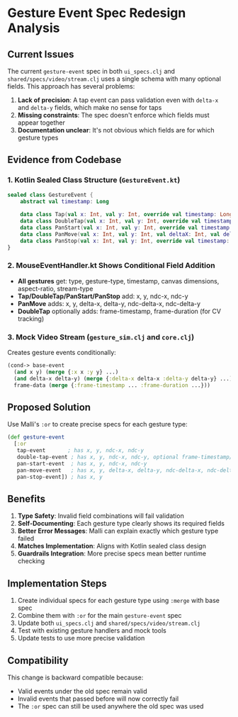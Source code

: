 # Gesture Event Spec Redesign Analysis

## Current Issues

The current `gesture-event` spec in both `ui_specs.clj` and `shared/specs/video/stream.clj` uses a single schema with many optional fields. This approach has several problems:

1. **Lack of precision**: A tap event can pass validation even with `delta-x` and `delta-y` fields, which make no sense for taps
2. **Missing constraints**: The spec doesn't enforce which fields must appear together
3. **Documentation unclear**: It's not obvious which fields are for which gesture types

## Evidence from Codebase

### 1. Kotlin Sealed Class Structure (`GestureEvent.kt`)
```kotlin
sealed class GestureEvent {
    abstract val timestamp: Long
    
    data class Tap(val x: Int, val y: Int, override val timestamp: Long)
    data class DoubleTap(val x: Int, val y: Int, override val timestamp: Long)
    data class PanStart(val x: Int, val y: Int, override val timestamp: Long)
    data class PanMove(val x: Int, val y: Int, val deltaX: Int, val deltaY: Int, override val timestamp: Long)
    data class PanStop(val x: Int, val y: Int, override val timestamp: Long)
}
```

### 2. MouseEventHandler.kt Shows Conditional Field Addition
- **All gestures** get: type, gesture-type, timestamp, canvas dimensions, aspect-ratio, stream-type
- **Tap/DoubleTap/PanStart/PanStop** add: x, y, ndc-x, ndc-y
- **PanMove** adds: x, y, delta-x, delta-y, ndc-delta-x, ndc-delta-y
- **DoubleTap** optionally adds: frame-timestamp, frame-duration (for CV tracking)

### 3. Mock Video Stream (`gesture_sim.clj` and `core.clj`)
Creates gesture events conditionally:
```clojure
(cond-> base-event
  (and x y) (merge {:x x :y y} ...)
  (and delta-x delta-y) (merge {:delta-x delta-x :delta-y delta-y} ...)
  frame-data (merge {:frame-timestamp ... :frame-duration ...}))
```

## Proposed Solution

Use Malli's `:or` to create precise specs for each gesture type:

```clojure
(def gesture-event
  [:or
   tap-event       ; has x, y, ndc-x, ndc-y
   double-tap-event ; has x, y, ndc-x, ndc-y, optional frame-timestamp/duration
   pan-start-event  ; has x, y, ndc-x, ndc-y
   pan-move-event   ; has x, y, delta-x, delta-y, ndc-delta-x, ndc-delta-y
   pan-stop-event]) ; has x, y
```

## Benefits

1. **Type Safety**: Invalid field combinations will fail validation
2. **Self-Documenting**: Each gesture type clearly shows its required fields
3. **Better Error Messages**: Malli can explain exactly which gesture type failed
4. **Matches Implementation**: Aligns with Kotlin sealed class design
5. **Guardrails Integration**: More precise specs mean better runtime checking

## Implementation Steps

1. Create individual specs for each gesture type using `:merge` with base spec
2. Combine them with `:or` for the main `gesture-event` spec
3. Update both `ui_specs.clj` and `shared/specs/video/stream.clj`
4. Test with existing gesture handlers and mock tools
5. Update tests to use more precise validation

## Compatibility

This change is backward compatible because:
- Valid events under the old spec remain valid
- Invalid events that passed before will now correctly fail
- The `:or` spec can still be used anywhere the old spec was used